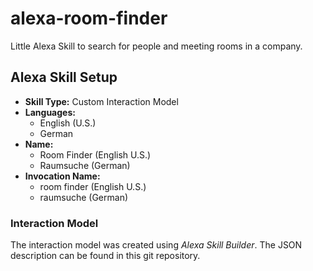 # alexa-room-finder
Little Alexa Skill to search for people and meeting rooms in a company.

## Alexa Skill Setup

* **Skill Type:** Custom Interaction Model
* **Languages:**
  * English (U.S.)
  * German
* **Name:**
  * Room Finder (English U.S.)
  * Raumsuche (German)
* **Invocation Name:**
  * room finder (English U.S.)
  * raumsuche (German)

### Interaction Model

The interaction model was created using *Alexa Skill Builder*. The JSON description can be found in this git repository.